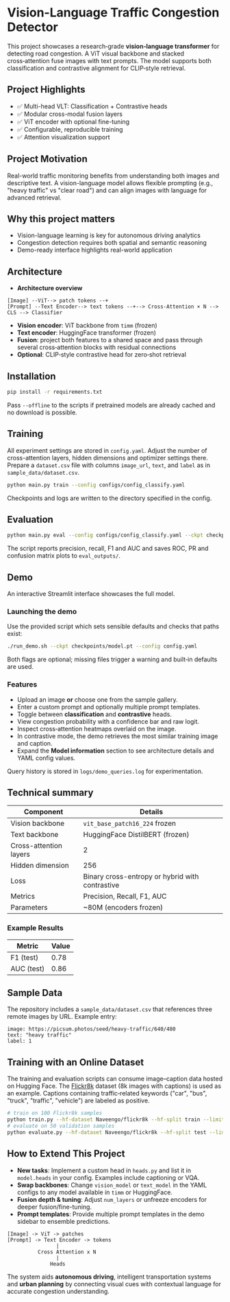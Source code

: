 # Vision-Language Traffic Congestion Detector

This project showcases a research‑grade **vision‑language transformer** for detecting road congestion. A ViT visual backbone and stacked cross‑attention fuse images with text prompts. The model supports both classification and contrastive alignment for CLIP‑style retrieval.

## Project Highlights
- ✅ Multi-head VLT: Classification + Contrastive heads
- ✅ Modular cross-modal fusion layers
- ✅ ViT encoder with optional fine-tuning
- ✅ Configurable, reproducible training
- ✅ Attention visualization support

## Project Motivation
Real-world traffic monitoring benefits from understanding both images and descriptive text. A vision-language model allows flexible prompting (e.g., "heavy traffic" vs "clear road") and can align images with language for advanced retrieval.

## Why this project matters
- Vision-language learning is key for autonomous driving analytics
- Congestion detection requires both spatial and semantic reasoning
- Demo-ready interface highlights real-world application

## Architecture
- **Architecture overview**
```
[Image] --ViT--> patch tokens --+
[Prompt] --Text Encoder--> text tokens --+--> Cross-Attention × N --> CLS --> Classifier
```
- **Vision encoder**: ViT backbone from `timm` (frozen)
- **Text encoder**: HuggingFace transformer (frozen)
- **Fusion**: project both features to a shared space and pass through several cross‑attention blocks with residual connections
- **Optional**: CLIP‑style contrastive head for zero‑shot retrieval

## Installation
```bash
pip install -r requirements.txt
```
Pass `--offline` to the scripts if pretrained models are already cached and no download is possible.

## Training
All experiment settings are stored in `config.yaml`. Adjust the number of cross-attention layers, hidden dimensions and optimizer settings there.
Prepare a `dataset.csv` file with columns `image_url`, `text`, and `label` as in `sample_data/dataset.csv`.
```bash
python main.py train --config configs/config_classify.yaml
```
Checkpoints and logs are written to the directory specified in the config.

## Evaluation
```bash
python main.py eval --config configs/config_classify.yaml --ckpt checkpoints/model.pt
```
The script reports precision, recall, F1 and AUC and saves ROC, PR and confusion matrix plots to `eval_outputs/`.

## Demo
An interactive Streamlit interface showcases the full model.

### Launching the demo
Use the provided script which sets sensible defaults and checks that paths exist:
```bash
./run_demo.sh --ckpt checkpoints/model.pt --config config.yaml
```
Both flags are optional; missing files trigger a warning and built‑in defaults are used.

### Features
- Upload an image **or** choose one from the sample gallery.
- Enter a custom prompt and optionally multiple prompt templates.
- Toggle between **classification** and **contrastive** heads.
- View congestion probability with a confidence bar and raw logit.
- Inspect cross‑attention heatmaps overlaid on the image.
- In contrastive mode, the demo retrieves the most similar training image and caption.
- Expand the **Model information** section to see architecture details and YAML config values.

Query history is stored in `logs/demo_queries.log` for experimentation.

## Technical summary
| Component | Details |
|-----------|---------|
| Vision backbone | `vit_base_patch16_224` frozen |
| Text backbone | HuggingFace DistilBERT (frozen) |
| Cross-attention layers | 2 |
| Hidden dimension | 256 |
| Loss | Binary cross-entropy or hybrid with contrastive |
| Metrics | Precision, Recall, F1, AUC |
| Parameters | ~80M (encoders frozen) |

### Example Results
| Metric | Value |
|--------|-------|
| F1 (test) | 0.78 |
| AUC (test) | 0.86 |

## Sample Data
The repository includes a `sample_data/dataset.csv` that references three remote images by URL. Example entry:
```
image: https://picsum.photos/seed/heavy-traffic/640/480
text: "heavy traffic"
label: 1
```

## Training with an Online Dataset
The training and evaluation scripts can consume image–caption data hosted on Hugging Face. The
[Flickr8k](https://huggingface.co/datasets/Naveengo/flickr8k) dataset (8k images with captions) is used as an example.
Captions containing traffic‑related keywords ("car", "bus", "truck", "traffic", "vehicle") are labeled as positive.

```bash
# train on 100 Flickr8k samples
python train.py --hf-dataset Naveengo/flickr8k --hf-split train --limit 100 --epochs 1
# evaluate on 50 validation samples
python evaluate.py --hf-dataset Naveengo/flickr8k --hf-split test --limit 50 --ckpt checkpoints/model.pt
```

## How to Extend This Project
- **New tasks**: Implement a custom head in `heads.py` and list it in `model.heads` in your config. Examples include captioning or VQA.
- **Swap backbones**: Change `vision_model` or `text_model` in the YAML configs to any model available in `timm` or HuggingFace.
- **Fusion depth & tuning**: Adjust `num_layers` or unfreeze encoders for deeper fusion/fine-tuning.
- **Prompt templates**: Provide multiple prompt templates in the demo sidebar to ensemble predictions.

```
[Image] -> ViT -> patches
[Prompt] -> Text Encoder -> tokens
                |
          Cross Attention x N
                |
              Heads
```

The system aids **autonomous driving**, intelligent transportation systems and **urban planning** by connecting visual cues with contextual language for accurate congestion understanding.

